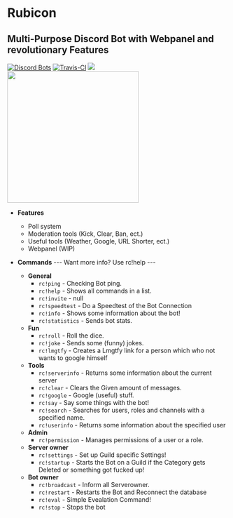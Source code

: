 # Rubicon
 
## Multi-Purpose Discord Bot with Webpanel and revolutionary Features
 
 
[![Discord Bots](https://discordbots.org/api/widget/status/380713705073147915.png)](https://discordbots.org/bot/380713705073147915)
[![Travis-CI](https://travis-ci.org/Rubicon-Bot/Rubicon.svg?branch=master)](https://travis-ci.org/Rubicon-Bot/Rubicon)
<a href="https://discord.gg/tnZW6mt"><img src="https://discordapp.com/api/guilds/381419503164325900/embed.png"/></a>
<a href="https://discordapp.com/oauth2/authorize?client_id=380713705073147915&scope=bot&permissions=2146958591">
<img src="https://camo.githubusercontent.com/6801c1bf1fe88c32dfe6f329b3ca17911a478f14/68747470733a2f2f692e696d6775722e636f6d2f4a6c48646141732e706e67" width="300"/></a>
 
- **Features**
  - Poll system
  - Moderation tools (Kick, Clear, Ban, ect.)
  - Useful tools (Weather, Google, URL Shorter, ect.)
  - Webpanel (WIP)
 
 
- **Commands**
--- Want more info? Use rc!help <command> ---
  - **General**
    - `rc!ping` - Checking Bot ping.
    - `rc!help` - Shows all commands in a list.
    - `rc!invite` - null
    - `rc!speedtest` - Do a Speedtest of the Bot Connection
    - `rc!info` - Shows some information about the bot!
    - `rc!statistics` - Sends bot stats.
  - **Fun**
    - `rc!roll` - Roll the dice.
    - `rc!joke` - Sends some (funny) jokes.
    - `rc!lmgtfy` - Creates a Lmgtfy link for a person which who not wants to google himself
  - **Tools**
    - `rc!serverinfo` - Returns some information about the current server
    - `rc!clear` - Clears the Given amount of messages.
    - `rc!google` - Google (useful) stuff.
    - `rc!say` - Say some things with the bot!
    - `rc!search` - Searches for users, roles and channels with a specified name.
    - `rc!userinfo` - Returns some information about the specified user
  - **Admin**
    - `rc!permission` - Manages permissions of a user or a role.
  - **Server owner**
    - `rc!settings` - Set up Guild specific Settings!
    - `rc!startup` - Starts the Bot on a Guild if the Category gets Deleted or something got fucked up!
  - **Bot owner**
    - `rc!broadcast` - Inform all Serverowner.
    - `rc!restart` - Restarts the Bot and Reconnect the database
    - `rc!eval` - Simple Evealation Command!
    - `rc!stop` - Stops the bot
